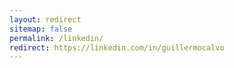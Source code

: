 ```yaml
---
layout: redirect
sitemap: false
permalink: /linkedin/
redirect: https://linkedin.com/in/guillermocalvo
---
```

